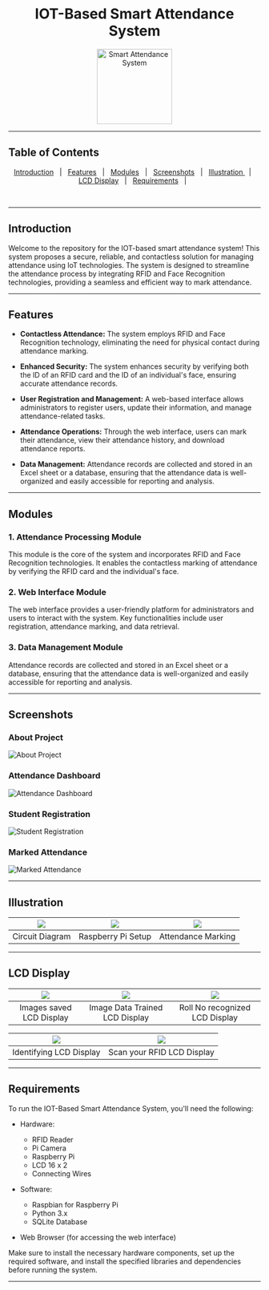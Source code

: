 <h1 align="center"> IOT-Based Smart Attendance System</h1>

<div align="center" id="top"> 
<img src="static/images/logo.png" alt="Smart Attendance System" height="150" width="150"></div>

---

## Table of Contents

<p align="center">
  <a href="#introduction">Introduction</a> &#xa0; | &#xa0;
  <a href="#features">Features</a> &#xa0; | &#xa0;
  <a href="#modules">Modules</a> &#xa0; | &#xa0;
  <a href="#screenshots">Screenshots</a> &#xa0; | &#xa0;
  <a href="#illustration">Illustration </a> &#xa0; | &#xa0;
  <a href="#lcd-display">LCD Display</a> &#xa0; | &#xa0;
  <a href="#requirements">Requirements</a> &#xa0; | &#xa0;
  
</p>
<br>


---

## Introduction

Welcome to the repository for the IOT-based smart attendance system! This system proposes a secure, reliable, and contactless solution for managing attendance using IoT technologies. The system is designed to streamline the attendance process by integrating RFID and Face Recognition technologies, providing a seamless and efficient way to mark attendance.

---

## Features

- **Contactless Attendance:** The system employs RFID and Face Recognition technology, eliminating the need for physical contact during attendance marking.

- **Enhanced Security:** The system enhances security by verifying both the ID of an RFID card and the ID of an individual's face, ensuring accurate attendance records.

- **User Registration and Management:** A web-based interface allows administrators to register users, update their information, and manage attendance-related tasks.

- **Attendance Operations:** Through the web interface, users can mark their attendance, view their attendance history, and download attendance reports.

- **Data Management:** Attendance records are collected and stored in an Excel sheet or a database, ensuring that the attendance data is well-organized and easily accessible for reporting and analysis.

---

## Modules

### 1. Attendance Processing Module

This module is the core of the system and incorporates RFID and Face Recognition technologies. It enables the contactless marking of attendance by verifying the RFID card and the individual's face.

### 2. Web Interface Module

The web interface provides a user-friendly platform for administrators and users to interact with the system. Key functionalities include user registration, attendance marking, and data retrieval.

### 3. Data Management Module

Attendance records are collected and stored in an Excel sheet or a database, ensuring that the attendance data is well-organized and easily accessible for reporting and analysis.

---

## Screenshots

### About Project
![About Project](Illustration/screenshots/Smart_Attendance_Start.png)

### Attendance Dashboard
![Attendance Dashboard](Illustration/screenshots/Smart_Attendance_Home.png)

### Student Registration
![Student Registration](Illustration/screenshots/Smart_Attendance_Register.png)

### Marked Attendance
![Marked Attendance](Illustration/results/Smart_Attendance_Result.jpg)


---
## Illustration

| ![](Illustration/results/circuit.jpg) | ![](Illustration/results/Raspberry_pi_setup.jpg) | ![](Illustration/results/Attendance_Marking.jpg) |
| :--------------------------------: | :---------------------------------------: | :----------------------------------: |
|            Circuit Diagram            |            Raspberry Pi Setup            |            Attendance Marking           |


---

## LCD Display

| ![](Illustration/results/lcd_1.jpg)     | ![](Illustration/results/lcd_2.jpg) | ![](Illustration/results/lcd_3.jpg) |
| :--------------------------------:      | :---------------------------------------: | :----------------------------------: |
|            Images saved LCD Display     |         Image Data Trained LCD Display             |           Roll No recognized LCD Display            |

| ![](Illustration/results/lcd_4.jpg) | ![](Illustration/results/lcd_5.jpg)           |  
| :--------------------------------------: | :--------------------------------------: |     
|       Identifying LCD Display        |        Scan your RFID LCD Display            |           


---

## Requirements

To run the IOT-Based Smart Attendance System, you'll need the following:

- Hardware:
  - RFID Reader
  - Pi Camera
  - Raspberry Pi
  - LCD 16 x 2
  - Connecting Wires

- Software:
  - Raspbian for Raspberry Pi
  - Python 3.x
  - SQLite Database

- Web Browser (for accessing the web interface)

Make sure to install the necessary hardware components, set up the required software, and install the specified libraries and dependencies before running the system.


---
